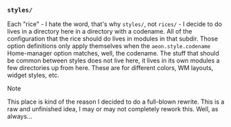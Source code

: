 ### `styles/`

Each "rice" - I hate the word, that's why `styles/`, not `rices/` - I decide to do lives in a directory here in a directory with a codename. All of the configuration that the rice should do lives in modules in that subdir. Those option definitions only apply themselves when the `aeon.style.codename` Home-manager option matches, well, the codename. The stuff that should be common between styles does not live here, it lives in its own modules a few directories up from here. These are for different colors, WM layouts, widget styles, etc.

> [!NOTE]
> This place is kind of the reason I decided to do a full-blown rewrite. This is a raw and unfinished idea, I may or may not completely rework this. Well, as always...
